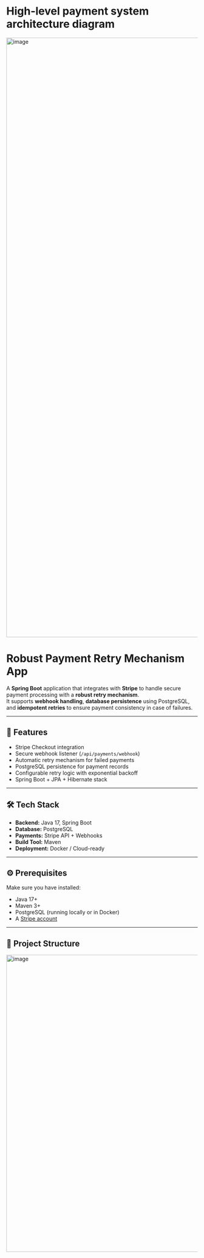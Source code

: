 <p align="center">

# High-level payment system architecture diagram
</p>




<img width="2379" height="1580" alt="image" src="https://github.com/user-attachments/assets/6f1320c9-f9a9-4e98-991f-14b92041dade" />


# Robust Payment Retry Mechanism App

A **Spring Boot** application that integrates with **Stripe** to handle secure payment processing with a **robust retry mechanism**.  
It supports **webhook handling**, **database persistence** using PostgreSQL, and **idempotent retries** to ensure payment consistency in case of failures.  

---

## 🚀 Features
- Stripe Checkout integration  
- Secure webhook listener (`/api/payments/webhook`)  
- Automatic retry mechanism for failed payments  
- PostgreSQL persistence for payment records  
- Configurable retry logic with exponential backoff  
- Spring Boot + JPA + Hibernate stack  

---

## 🛠️ Tech Stack
- **Backend:** Java 17, Spring Boot  
- **Database:** PostgreSQL  
- **Payments:** Stripe API + Webhooks  
- **Build Tool:** Maven  
- **Deployment:** Docker / Cloud-ready  

---

## ⚙️ Prerequisites
Make sure you have installed:
- Java 17+  
- Maven 3+  
- PostgreSQL (running locally or in Docker)  
- A [Stripe account](https://stripe.com/)  

---

## 📂 Project Structure
<img width="535" height="783" alt="image" src="https://github.com/user-attachments/assets/2748ccb1-9b38-4b65-aa7d-aeba5e27826c" />

